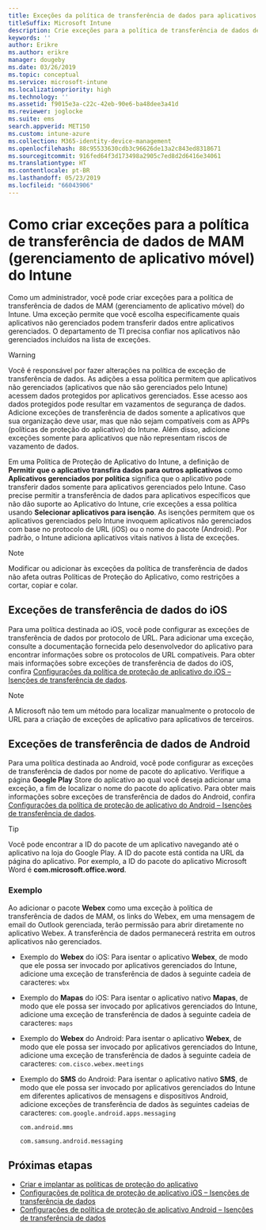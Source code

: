 ```yaml
---
title: Exceções da política de transferência de dados para aplicativos
titleSuffix: Microsoft Intune
description: Crie exceções para a política de transferência de dados de MAM (gerenciamento de aplicativo móvel) do Intune.
keywords: ''
author: Erikre
ms.author: erikre
manager: dougeby
ms.date: 03/26/2019
ms.topic: conceptual
ms.service: microsoft-intune
ms.localizationpriority: high
ms.technology: ''
ms.assetid: f9015e3a-c22c-42eb-90e6-ba48dee3a41d
ms.reviewer: joglocke
ms.suite: ems
search.appverid: MET150
ms.custom: intune-azure
ms.collection: M365-identity-device-management
ms.openlocfilehash: 88c95533630cdb3c96626de13a2c843ed8318671
ms.sourcegitcommit: 916fed64f3d173498a2905c7ed8d2d6416e34061
ms.translationtype: HT
ms.contentlocale: pt-BR
ms.lasthandoff: 05/23/2019
ms.locfileid: "66043906"
---
```

# <a name="how-to-create-exceptions-to-the-intune-mobile-application-management-mam-data-transfer-policy"></a>Como criar exceções para a política de transferência de dados de MAM (gerenciamento de aplicativo móvel) do Intune

Como um administrador, você pode criar exceções para a política de transferência de dados de MAM (gerenciamento de aplicativo móvel) do Intune. Uma exceção permite que você escolha especificamente quais aplicativos não gerenciados podem transferir dados entre aplicativos gerenciados. O departamento de TI precisa confiar nos aplicativos não gerenciados incluídos na lista de exceções. 

>[!WARNING] 
> Você é responsável por fazer alterações na política de exceção de transferência de dados. As adições a essa política permitem que aplicativos não gerenciados (aplicativos que não são gerenciados pelo Intune) acessem dados protegidos por aplicativos gerenciados. Esse acesso aos dados protegidos pode resultar em vazamentos de segurança de dados. Adicione exceções de transferência de dados somente a aplicativos que sua organização deve usar, mas que não sejam compatíveis com as APPs (políticas de proteção do aplicativo) do Intune. Além disso, adicione exceções somente para aplicativos que não representam riscos de vazamento de dados.

Em uma Política de Proteção de Aplicativo do Intune, a definição de **Permitir que o aplicativo transfira dados para outros aplicativos** como **Aplicativos gerenciados por política** significa que o aplicativo pode transferir dados somente para aplicativos gerenciados pelo Intune. Caso precise permitir a transferência de dados para aplicativos específicos que não dão suporte ao Aplicativo do Intune, crie exceções a essa política usando **Selecionar aplicativos para isenção**. As isenções permitem que os aplicativos gerenciados pelo Intune invoquem aplicativos não gerenciados com base no protocolo de URL (iOS) ou o nome do pacote (Android). Por padrão, o Intune adiciona aplicativos vitais nativos à lista de exceções. 

> [!NOTE]
> Modificar ou adicionar às exceções da política de transferência de dados não afeta outras Políticas de Proteção do Aplicativo, como restrições a cortar, copiar e colar. 

## <a name="ios-data-transfer-exceptions"></a>Exceções de transferência de dados do iOS
Para uma política destinada ao iOS, você pode configurar as exceções de transferência de dados por protocolo de URL. Para adicionar uma exceção, consulte a documentação fornecida pelo desenvolvedor do aplicativo para encontrar informações sobre os protocolos de URL compatíveis. Para obter mais informações sobre exceções de transferência de dados do iOS, confira [Configurações da política de proteção de aplicativo do iOS – Isenções de transferência de dados](app-protection-policy-settings-ios.md#data-transfer-exemptions).

> [!NOTE]
> A Microsoft não tem um método para localizar manualmente o protocolo de URL para a criação de exceções de aplicativo para aplicativos de terceiros. 

## <a name="android-data-transfer-exceptions"></a>Exceções de transferência de dados de Android
Para uma política destinada ao Android, você pode configurar as exceções de transferência de dados por nome de pacote do aplicativo. Verifique a página **Google Play** Store do aplicativo ao qual você deseja adicionar uma exceção, a fim de localizar o nome do pacote do aplicativo. Para obter mais informações sobre exceções de transferência de dados do Android, confira [Configurações da política de proteção de aplicativo do Android – Isenções de transferência de dados](app-protection-policy-settings-android.md#data-transfer-exemptions).


>[!TIP]
> Você pode encontrar a ID do pacote de um aplicativo navegando até o aplicativo na loja do Google Play. A ID do pacote está contida na URL da página do aplicativo. Por exemplo, a ID do pacote do aplicativo Microsoft Word é **com.microsoft.office.word**.

### <a name="example"></a>Exemplo
Ao adicionar o pacote **Webex** como uma exceção à política de transferência de dados de MAM, os links do Webex, em uma mensagem de email do Outlook gerenciada, terão permissão para abrir diretamente no aplicativo Webex. A transferência de dados permanecerá restrita em outros aplicativos não gerenciados.

- Exemplo do **Webex** do iOS:   Para isentar o aplicativo **Webex**, de modo que ele possa ser invocado por aplicativos gerenciados do Intune, adicione uma exceção de transferência de dados à seguinte cadeia de caracteres: <code>wbx</code>
    
 - Exemplo do **Mapas** do iOS:  Para isentar o aplicativo nativo **Mapas**, de modo que ele possa ser invocado por aplicativos gerenciados do Intune, adicione uma exceção de transferência de dados à seguinte cadeia de caracteres: <code>maps</code>

- Exemplo do **Webex** do Android:   Para isentar o aplicativo **Webex**, de modo que ele possa ser invocado por aplicativos gerenciados do Intune, adicione uma exceção de transferência de dados à seguinte cadeia de caracteres: <code>com.cisco.webex.meetings</code>
    
- Exemplo do **SMS** do Android:   Para isentar o aplicativo nativo **SMS**, de modo que ele possa ser invocado por aplicativos gerenciados do Intune em diferentes aplicativos de mensagens e dispositivos Android, adicione exceções de transferência de dados às seguintes cadeias de caracteres: 
    <code>com.google.android.apps.messaging</code>
    
    <code>com.android.mms</code>
    
    <code>com.samsung.android.messaging</code>

## <a name="next-steps"></a>Próximas etapas

- [Criar e implantar as políticas de proteção do aplicativo](app-protection-policies.md)
- [Configurações de política de proteção de aplicativo iOS – Isenções de transferência de dados](app-protection-policy-settings-ios.md#data-transfer-exemptions)
- [Configurações de política de proteção de aplicativo Android – Isenções de transferência de dados](app-protection-policy-settings-android.md#data-transfer-exemptions)
